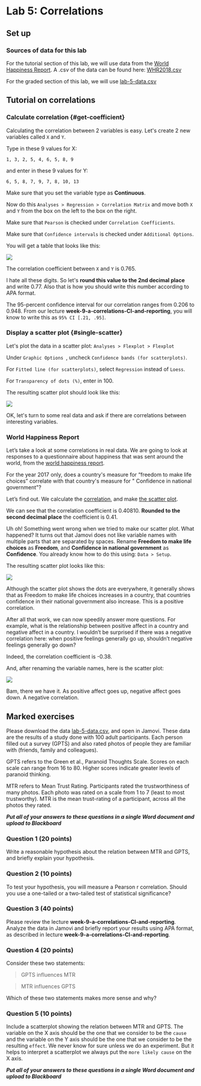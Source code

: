 # Lab 5: Correlations

## Set up

### Sources of data for this lab
For the tutorial section of this lab, we will use data from the [World Happiness Report](http://worldhappiness.report/). A .csv of the data can be found here: [WHR2018.csv](/psy-466/data/WHR2018.csv)

For the graded section of this lab, we will use [lab-5-data.csv](/psy-466/data/lab-5-data.csv)

## Tutorial on correlations

### Calculate correlation {#get-coefficient}
Calculating the correlation between 2 variables is easy. Let's create 2 new variables called ```X``` and ```Y```.

Type in these 9 values for X:
```
1, 3, 2, 5, 4, 6, 5, 8, 9
```
and enter in these 9 values for Y:
```
6, 5, 8, 7, 9, 7, 8, 10, 13
```
Make sure that you set the variable type as **Continuous**.

Now do this ```Analyses > Regression > Correlation Matrix``` and move both ```X``` and ```Y``` from the box on the left to the box on the right.

Make sure that ```Pearson``` is checked under ```Correlation Coefficients```.

Make sure that ```Confidence intervals``` is checked under ```Additional Options```.

You will get a table that looks like this:

![](/psy-466/assets/lab-5-table-1-corr-matrix.png)

The correlation coefficient between ```X``` and ```Y``` is 0.765.

I hate all these digits. So let's **round this value to the 2nd decimal place** and write 0.77. Also that is how you should write this number according to APA format.

The 95-percent confidence interval for our correlation ranges from 0.206 to 0.948. From our lecture **week-9-a-correlations-CI-and-reporting**, you will know to write this as ```95% CI [.21, .95]```.

### Display a scatter plot {#single-scatter}
Let's plot the data in a scatter plot: ```Analyses > Flexplot > Flexplot```

Under ```Graphic Options ```, uncheck ```Confidence bands (for scatterplots)```.

For ```Fitted line (for scatterplots)```, select ```Regression``` instead of ```Loess```.

For ```Transparency of dots (%)```, enter in 100.

The resulting scatter plot should look like this:

![](/psy-466/assets/lab-5-scatter-1-XY.png)

OK, let's turn to some real data and ask if there are correlations between interesting variables.

### World Happiness Report
Let’s take a look at some correlations in real data. We are going to look at responses to a questionnaire about happiness that was sent around the world, from the [world happiness report](http://worldhappiness.report/).

For the year 2017 only, does a country's measure for “freedom to make life choices” correlate with that country's measure for " Confidence in national government"?

Let’s find out. We calculate the [correlation](#single-scatter), and make [the scatter plot](#get-coefficient).

We can see that the correlation coefficient is 0.40810.
**Rounded to the second decimal place** the coefficient is 0.41.

Uh oh! Something went wrong when we tried to make our scatter plot. What happened? It turns out that Jamovi does not like variable names with multiple parts that are separated by spaces. Rename **Freedom to make life choices** as **Freedom**, and **Confidence in national government** as **Confidence**. You already know how to do this using: ```Data > Setup```.

The resulting scatter plot looks like this:

![](/psy-466/assets/confidence-by-freedom.png)

Although the scatter plot shows the dots are everywhere, it generally shows that as Freedom to make life choices increases in a country, that countries confidence in their national government also increase. This is a positive correlation.

After all that work, we can now speedily answer more questions. For example, what is the relationship between positive affect in a country and negative affect in a country. I wouldn’t be surprised if there was a negative correlation here: when positive feelings generally go up, shouldn’t negative feelings generally go down?

Indeed, the correlation coefficient is -0.38.

And, after renaming the variable names, here is the scatter plot:

![](/psy-466/assets/negative-by-positive.png)

Bam, there we have it. As positive affect goes up, negative affect goes down. A negative correlation.

## Marked exercises
Please download the data [lab-5-data.csv](/psy-466/data/lab-5-data.csv), and open in Jamovi. These data are the results of a study done with 100 adult participants. Each person filled out a survey (GPTS) and also rated photos of people they are familiar with (friends, family and colleagues).

GPTS refers to the Green et al., Paranoid Thoughts Scale. Scores on each scale can range from 16 to 80. Higher scores indicate greater levels of paranoid thinking.

MTR refers to Mean Trust Rating. Participants rated the trustworthiness of many photos. Each photo was rated on a scale from 1 to 7 (least to most trustworthy). MTR is the mean trust-rating of a participant, across all the photos they rated.

***Put all of your answers to these questions in a single Word document and upload to Blackboard***

### Question 1 (20 points)
Write a reasonable hypothesis about the relation between MTR and GPTS, and briefly explain your hypothesis.

### Question 2 (10 points)
To test your hypothesis, you will measure a Pearson r correlation. Should you use a one-tailed or a two-tailed test of statistical significance?

### Question 3 (40 points)
Please review the lecture **week-9-a-correlations-CI-and-reporting**. Analyze the data in Jamovi and briefly report your results using APA format, as described in lecture **week-9-a-correlations-CI-and-reporting**.

### Question 4 (20 points)
Consider these two statements:
>GPTS influences MTR

>MTR influences GPTS

Which of these two statements makes more sense and why?

### Question 5 (10 points)
Include a scatterplot showing the relation between MTR and GPTS. The variable on the X axis should be the one that we consider to be the ```cause``` and the variable on the Y axis should be the one that we consider to be the resulting ```effect```. We never know for sure unless we do an experiment. But it helps to interpret a scatterplot we always put the ```more likely cause``` on the X axis.

***Put all of your answers to these questions in a single Word document and upload to Blackboard***
